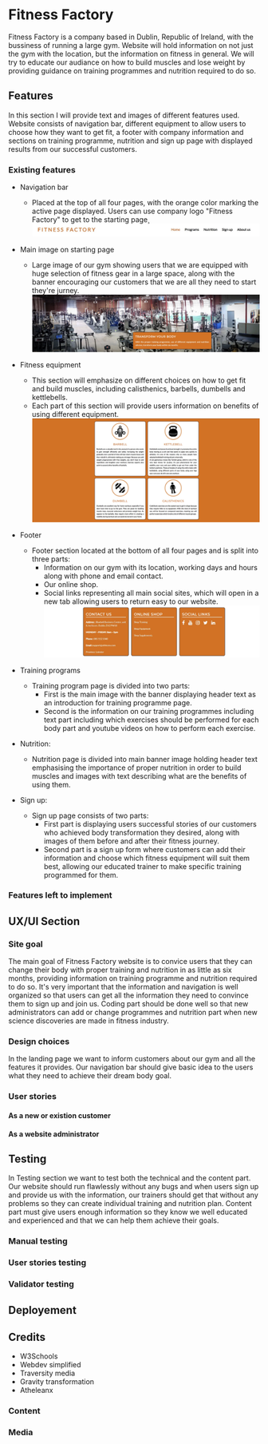 # Fitness Factory

Fitness Factory is a company based in Dublin, Republic of Ireland, with the bussiness of running a large
gym. Website will hold information on not just the gym with the location, but the information 
on fitness in general. We will try to educate our audiance on how to build muscles and lose weight by providing guidance
on training programmes and nutrition required to do so.

## Features

In this section I will provide text and images of different features used. Website consists of navigation bar, different 
equipment to allow users to choose how they want to get fit, a footer with company information and sections on training programme,
nutrition and sign up page with displayed results from our successful customers.

### Existing features

* Navigation bar
  * Placed at the top of all four pages, with the orange color marking the active page displayed. Users can use company logo "Fitness Factory" to
  get to the starting page¸
![NAvigation bar](documentation/navbar.jpg)

* Main image on starting page
  * Large image of our gym showing users that we are equipped with huge selection of fitness gear in a large space, along with the banner encouraging our
  customers that we are all they need to start they're jurney.
![Main image](documentation/main_image.jpg)
* Fitness equipment
  * This section will emphasize on different choices on how to get fit and build muscles, including calisthenics, barbells, dumbells and kettlebells.
  * Each part of this section will provide users information on benefits of using different equipment.
![Fitness equipment](documentation/fitness_equipment.jpg)
* Footer
  * Footer section located at the bottom of all four pages and is split into three parts:
    * Information on our gym with its location, working days and hours along with phone and email contact.
    * Our online shop.
    * Social links representing all main social sites, which will open in a new tab allowing users to return easy to our website.
![Footer](documentation/footer.jpg)
* Training programs
  * Training program page is divided into two parts:
    * First is the main image with the banner displaying header text as an introduction for training programme page.
    * Second is the information on our training programmes including text part including which exercises should be performed for each body part
     and youtube videos on how to perform each exercise.
    
* Nutrition:
  * Nutrition page is divided into main banner image holding header text emphasising the importance of proper nutrition in order to build muscles
  and images with text describing what are the benefits of using them.

* Sign up:
  * Sign up page consists of two parts:
    * First part is displaying users successful stories of our customers who achieved body transformation they desired, along with images of
    them before and after their fitness journey.
    * Second part is a sign up form where customers can add their information and choose which fitness equipment will suit them best, allowing our
    educated trainer to make specific training programmed for them.

### Features left to implement

## UX/UI Section

### Site goal

The main goal of Fitness Factory website is to convice users that they can change their body with proper training and nutrition in as little as six
months, providing information on training programme and nutrition required to do so. It's very important that the information and navigation is well 
organized so that users can get all the information they need to convince them to sign up and join us. Coding part should be done well so that new 
administrators can add or change programmes and nutrition part when new science discoveries are made in fitness industry.

### Design choices
In the landing page we want to inform customers about our gym and all the features it provides. Our navigation bar should give basic idea to the users
what they need to achieve their dream body goal.
### User stories

#### As a new or existion customer

#### As a website administrator

## Testing
In Testing section we want to test both the technical and the content part. Our website should run flawlessly without any bugs and when users sign up and
provide us with the information, our trainers should get that without any problems so they can create individual training and nutrition plan. Content part 
must give users enough information so they know we well educated and experienced and that we can help them achieve their goals.
### Manual testing

### User stories testing

### Validator testing

## Deployement

## Credits
* W3Schools
* Webdev simplified
* Traversity media
* Gravity transformation
* Atheleanx

### Content

### Media
